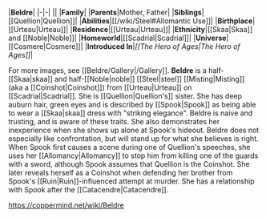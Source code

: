 |**Beldre**|
|-|-|
||
|**Family**|
|**Parents**|Mother, Father|
|**Siblings**|[[Quellion\|Quellion]]|
|**Abilities**|[[/wiki/Steel#Allomantic Use]]|
|**Birthplace**|[[Urteau\|Urteau]]|
|**Residence**|[[Urteau\|Urteau]]|
|**Ethnicity**|[[Skaa\|Skaa]] and [[Noble\|Noble]]|
|**Homeworld**|[[Scadrial\|Scadrial]]|
|**Universe**|[[Cosmere\|Cosmere]]|
|**Introduced In**|*[[The Hero of Ages\|The Hero of Ages]]*|

For more images, see [[Beldre/Gallery\|/Gallery]].
**Beldre** is a half-[[Skaa\|skaa]] and half-[[Noble\|noble]] [[Steel\|steel]] [[Misting\|Misting]] (aka a [[Coinshot\|Coinshot]]) from [[Urteau\|Urteau]] on [[Scadrial\|Scadrial]].
She is [[Quellion\|Quellion's]] sister. She has deep auburn hair, green eyes and is described by [[Spook\|Spook]] as being able to wear a [[Skaa\|skaa]] dress with "striking elegance". Beldre is naive and trusting, and is aware of these traits. She also demonstrates her inexperience when she shows up alone at Spook's hideout.
Beldre does not especially like confrontation, but will stand up for what she believes is right. When Spook first causes a scene during one of Quellion's speeches, she uses her [[Allomancy\|Allomancy]] to stop him from killing one of the guards with a sword, although Spook assumes that Quellion is the Coinshot.
She later reveals herself as a Coinshot when defending her brother from Spook's [[Ruin\|Ruin]]-influenced attempt at murder.
She has a relationship with Spook after the [[Catacendre\|Catacendre]].



https://coppermind.net/wiki/Beldre
